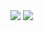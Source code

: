 <!-- ### Hi there 👋 -->

<!--
**marc1k3y/marc1k3y** is a ✨ _special_ ✨ repository because its `README.md` (this file) appears on your GitHub profile.

Here are some ideas to get you started:

- 🔭 I’m currently working on ...
- 🌱 I’m currently learning ...
- 👯 I’m looking to collaborate on ...
- 🤔 I’m looking for help with ...
- 💬 Ask me about ...
- 📫 How to reach me: ...
- 😄 Pronouns: ...
- ⚡ Fun fact: ...
-->
<div>
  <img src="https://github-readme-streak-stats.herokuapp.com/?user=marc1k3y" />
  <img src="https://github-readme-stats.vercel.app/api/top-langs/?username=marc1k3y&layout=compact&theme=vision-friendly-dark" />
</div>
